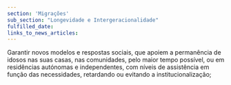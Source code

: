 ```yaml
---
section: 'Migrações'
sub_section: "Longevidade e Intergeracionalidade"
fulfilled_date:
links_to_news_articles:
---
```


Garantir novos modelos e respostas sociais, que apoiem a permanência de idosos nas suas casas, nas comunidades, pelo maior tempo possível, ou em residências autónomas e independentes, com níveis de assistência em função das necessidades, retardando ou evitando a institucionalização;